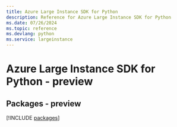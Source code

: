```yaml
---
title: Azure Large Instance SDK for Python
description: Reference for Azure Large Instance SDK for Python
ms.date: 07/26/2024
ms.topic: reference
ms.devlang: python
ms.service: largeinstance
---
```

# Azure Large Instance SDK for Python - preview
## Packages - preview
[!INCLUDE [packages](large-instance-index.md)]